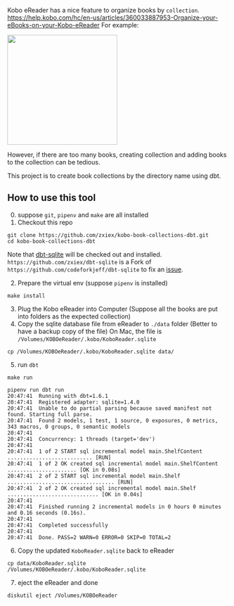 Kobo eReader has a nice feature to organize books by `collection`.
https://help.kobo.com/hc/en-us/articles/360033887953-Organize-your-eBooks-on-your-Kobo-eReader
For example:

<img src="https://help.kobo.com/hc/article_attachments/360082199733/New_collections_calout-01.png" width="250">

However, if there are too many books, creating collection and adding books to the collection can be 
tedious. 

This project is to create book collections by the directory name using dbt.

## How to use this tool
0. suppose `git`, `pipenv` and `make` are all installed
1. Checkout this repo
```shell
git clone https://github.com/zxiex/kobo-book-collections-dbt.git
cd kobo-book-collections-dbt

```

Note that [dbt-sqlite](https://github.com/zxiex/dbt-sqlite) will be checked out and installed.
`https://github.com/zxiex/dbt-sqlite` is a Fork of
`https://github.com/codeforkjeff/dbt-sqlite` to fix an [issue](https://github.com/codeforkjeff/dbt-sqlite/issues/47).

2. Prepare the virtual env (suppose `pipenv` is installed)
```shell
make install
```

3. Plug the Kobo eReader into Computer (Suppose all the books are put into folders as the expected collection)
4. Copy the sqlite database file from eReader to `./data` folder (Better to have a backup copy of the file)
On Mac, the file is `/Volumes/KOBOeReader/.kobo/KoboReader.sqlite`
```shell
cp /Volumes/KOBOeReader/.kobo/KoboReader.sqlite data/
```
5. run `dbt`
```shell 
make run
```

```text
pipenv run dbt run                                                                                                                                                  
20:47:41  Running with dbt=1.6.1                                                                                                                                    
20:47:41  Registered adapter: sqlite=1.4.0                                                                                                                          
20:47:41  Unable to do partial parsing because saved manifest not found. Starting full parse.                                                                       
20:47:41  Found 2 models, 1 test, 1 source, 0 exposures, 0 metrics, 343 macros, 0 groups, 0 semantic models                                                         
20:47:41                                                                                                                                                            
20:47:41  Concurrency: 1 threads (target='dev')                                                                                                                     
20:47:41                                                                                                                                                            
20:47:41  1 of 2 START sql incremental model main.ShelfContent ........................... [RUN]                                                                    
20:47:41  1 of 2 OK created sql incremental model main.ShelfContent ...................... [OK in 0.08s]                                                            
20:47:41  2 of 2 START sql incremental model main.Shelf .................................. [RUN]                                                                    
20:47:41  2 of 2 OK created sql incremental model main.Shelf ............................. [OK in 0.04s]                                                            
20:47:41                                                                                                                                                            
20:47:41  Finished running 2 incremental models in 0 hours 0 minutes and 0.16 seconds (0.16s).                                                                      
20:47:41                                                                                                                                                            
20:47:41  Completed successfully                                                                                                                                    
20:47:41                                                                                                                                                            
20:47:41  Done. PASS=2 WARN=0 ERROR=0 SKIP=0 TOTAL=2    
```

6. Copy the updated `KoboReader.sqlite` back to eReader
```shell
cp data/KoboReader.sqlite  /Volumes/KOBOeReader/.kobo/KoboReader.sqlite
```

7. eject the eReader and done
```shell
diskutil eject /Volumes/KOBOeReader 
```
